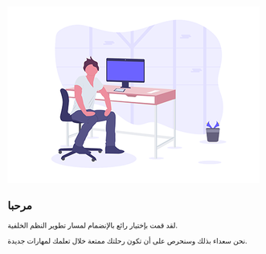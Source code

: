 ![Frontend tech](./assets/tech.png) 

## مرحبا

لقد قمت بإختيار رائع بالإنضمام لمسار تطوير النظم الخلفية.

 نحن سعداء بذلك وسنحرص على أن تكون رحلتك ممتعة خلال تعلمك لمهارات جديدة.
